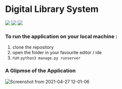 # Digital Library System
[![](https://img.shields.io/badge/Written%20In-Python-informational?style=for-the-badge&logo=Python)](https://www.python.org "Python")
[![](https://img.shields.io/badge/Built_with-Django-red?style=for-the-badge&logo=Django)](https://www.djangoproject.com/ "Django")
[![](https://img.shields.io/badge/Using%20Database-Postgresql-informational?style=for-the-badge&logo=Postgresql)](https://www.postgresql.org/ "Postgresql")

### To run the application on your local machine : 
1. clone the repository
2. open the folder in your favourite editor / ide
3. run `python3 manage.py runserver`

### A Glipmse of the Application
![Screenshot from 2021-04-27 12-01-06](https://user-images.githubusercontent.com/52334437/116198133-38ae4000-a753-11eb-8da0-92870bcf0089.png)


